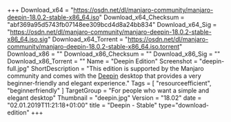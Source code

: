 +++
Download_x64 = "https://osdn.net/dl/manjaro-community/manjaro-deepin-18.0.2-stable-x86_64.iso"
Download_x64_Checksum = "abf369a95d5743fb07148ee309bcd4d8a24bb834"
Download_x64_Sig = "https://osdn.net/dl/manjaro-community/manjaro-deepin-18.0.2-stable-x86_64.iso.sig"
Download_x64_Torrent = "https://osdn.net/dl/manjaro-community/manjaro-deepin-18.0.2-stable-x86_64.iso.torrent"
Download_x86 = ""
Download_x86_Checksum = ""
Download_x86_Sig = ""
Download_x86_Torrent = ""
Name = "Deepin Edition"
Screenshot = "deepin-full.jpg"
ShortDescription = "This edition is supported by the Manjaro community and comes with the [Deepin](https://www.deepin.org/) desktop that provides a very beginner-friendly and elegant experience."
Tags = [ "resourceefficient", "beginnerfriendly" ]
TargetGroup = "For people who want a simple and elegant desktop"
Thumbnail = "deepin.jpg"
Version = "18.02"
date = "02.01.2019T11:21:18+01:00"
title = "Deepin - Stable"
type="download-edition"
+++

